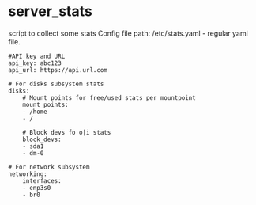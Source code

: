 # server_stats
script to collect some stats
Config file path: /etc/stats.yaml - regular yaml file.

```
#API key and URL
api_key: abc123
api_url: https://api.url.com

# For disks subsystem stats
disks:
	# Mount points for free/used stats per mountpoint
	mount_points:
	- /home
	- /

	# Block devs fo o|i stats
	block_devs:
	- sda1
	- dm-0

# For network subsystem
networking:
	interfaces:
	- enp3s0
	- br0
```
